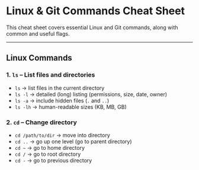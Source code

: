 # Linux & Git Commands Cheat Sheet  

This cheat sheet covers essential Linux and Git commands, along with common and useful flags.

---

## Linux Commands  

### 1. `ls` – List files and directories  
- `ls` -> list files in the current directory  
- `ls -l` -> detailed (long) listing (permissions, size, date, owner)  
- `ls -a` -> include hidden files (`.` and `..`)  
- `ls -lh` -> human-readable sizes (KB, MB, GB)  

### 2. `cd` – Change directory  
- `cd /path/to/dir` -> move into directory  
- `cd ..` -> go up one level (go to parent directory) 
- `cd ~` -> go to home directory
- `cd /` -> go to root directory
- `cd -` -> go to previous directory
